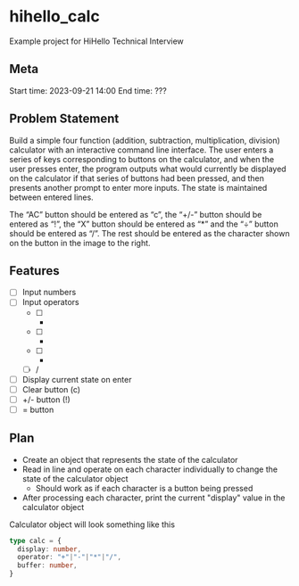 # hihello_calc
Example project for HiHello Technical Interview


## Meta
Start time: 2023-09-21 14:00
End time: ???

## Problem Statement
Build a simple four function (addition, subtraction, multiplication,
division) calculator with an interactive command line interface.
The user enters a series of keys corresponding to buttons on the
calculator, and when the user presses enter, the program outputs
what would currently be displayed on the calculator if that series
of buttons had been pressed, and then presents another prompt to
enter more inputs.  The state is maintained between entered lines.

The “AC” button should be entered as “c”, the “+/-” button should
be entered as “!”, the “X” button should be entered as “*” and the
“÷” button should be entered as “/”.  The rest should be entered as
the character shown on the button in the image to the right.

## Features
- [ ] Input numbers
- [ ] Input operators
  - [ ] +
  - [ ] -
  - [ ] *
  - [ ] /
- [ ] Display current state on enter
- [ ] Clear button (c)
- [ ] +/- button (!)
- [ ] = button

## Plan

- Create an object that represents the state of the calculator
- Read in line and operate on each character individually to change the state of the calculator object
  - Should work as if each character is a button being pressed
- After processing each character, print the current "display" value in the calculator object


Calculator object will look something like this

```ts
type calc = {
  display: number,
  operator: "+"|"-"|"*"|"/",
  buffer: number,
}
```
